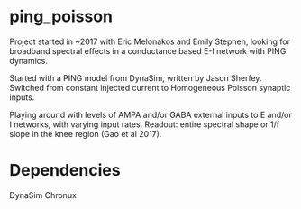 # ping_poisson

Project started in ~2017 with Eric Melonakos and Emily Stephen, looking for broadband spectral effects in a conductance based E-I network with PING dynamics.

Started with a PING model from DynaSim, written by Jason Sherfey. Switched from constant injected current to Homogeneous Poisson synaptic inputs.

Playing around with levels of AMPA and/or GABA external inputs to E and/or I networks, with varying input rates. Readout: entire spectral shape or 1/f slope in the knee region (Gao et al 2017).

# Dependencies
DynaSim
Chronux
